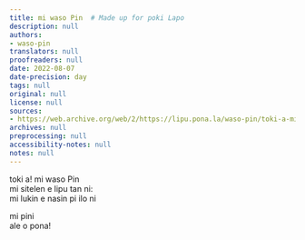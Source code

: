 ```yaml
---
title: mi waso Pin  # Made up for poki Lapo
description: null
authors:
- waso-pin
translators: null
proofreaders: null
date: 2022-08-07
date-precision: day
tags: null
original: null
license: null
sources:
- https://web.archive.org/web/2/https://lipu.pona.la/waso-pin/toki-a-mi-waso-pin
archives: null
preprocessing: null
accessibility-notes: null
notes: null
---
```


toki a! mi waso Pin  
mi sitelen e lipu tan ni:  
mi lukin e nasin pi ilo ni  

mi pini  
ale o pona!

